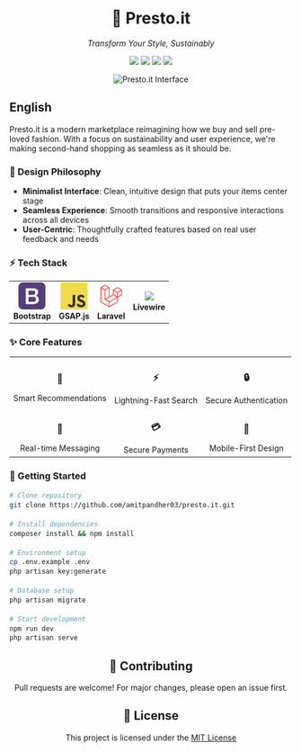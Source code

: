 <div align="center">
  <h1>🚀 Presto.it</h1>
  <p><em>Transform Your Style, Sustainably</em></p>

  <p>
    <img src="https://img.shields.io/badge/PHP-55.5%25-777BB4?style=flat-square&logo=php&logoColor=white" />
    <img src="https://img.shields.io/badge/Blade-36.3%25-F05340?style=flat-square&logo=laravel&logoColor=white" />
    <img src="https://img.shields.io/badge/CSS-5.5%25-1572B6?style=flat-square&logo=css3&logoColor=white" />
    <img src="https://img.shields.io/badge/JavaScript-2.7%25-F7DF1E?style=flat-square&logo=javascript&logoColor=black" />
  </p>

  <p>
    <img src="path/to/mockup.png" alt="Presto.it Interface" width="600px" />
  </p>
</div>

## English

Presto.it is a modern marketplace reimagining how we buy and sell pre-loved fashion. With a focus on sustainability and user experience, we're making second-hand shopping as seamless as it should be.

### 🎨 Design Philosophy

- **Minimalist Interface**: Clean, intuitive design that puts your items center stage
- **Seamless Experience**: Smooth transitions and responsive interactions across all devices
- **User-Centric**: Thoughtfully crafted features based on real user feedback and needs

### ⚡ Tech Stack

<div align="center">
  <table>
    <tr>
      <td align="center">
        <img src="https://raw.githubusercontent.com/github/explore/80688e429a7d4ef2fca1e82350fe8e3517d3494d/topics/bootstrap/bootstrap.png" width="48" /><br />
        <strong>Bootstrap</strong>
      </td>
      <td align="center">
        <img src="https://raw.githubusercontent.com/github/explore/80688e429a7d4ef2fca1e82350fe8e3517d3494d/topics/javascript/javascript.png" width="48" /><br />
        <strong>GSAP.js</strong>
      </td>
      <td align="center">
        <img src="https://raw.githubusercontent.com/github/explore/80688e429a7d4ef2fca1e82350fe8e3517d3494d/topics/laravel/laravel.png" width="48" /><br />
        <strong>Laravel</strong>
      </td>
      <td align="center">
        <img src="https://avatars.githubusercontent.com/u/51960834" width="48" /><br />
        <strong>Livewire</strong>
      </td>
    </tr>
  </table>
</div>

### ✨ Core Features

<div align="center">
  <table>
    <tr>
      <td align="center"><h3>🎯</h3>Smart Recommendations</td>
      <td align="center"><h3>⚡</h3>Lightning-Fast Search</td>
      <td align="center"><h3>🔒</h3>Secure Authentication</td>
    </tr>
    <tr>
      <td align="center"><h3>💬</h3>Real-time Messaging</td>
      <td align="center"><h3>💳</h3>Secure Payments</td>
      <td align="center"><h3>📱</h3>Mobile-First Design</td>
    </tr>
  </table>
</div>

### 🚀 Getting Started

```bash
# Clone repository
git clone https://github.com/amitpandher03/presto.it.git

# Install dependencies
composer install && npm install

# Environment setup
cp .env.example .env
php artisan key:generate

# Database setup
php artisan migrate

# Start development
npm run dev
php artisan serve
```

<div align="center">
  <h2>🤝 Contributing</h2>
  <p>Pull requests are welcome! For major changes, please open an issue first.</p>
  
  <h2>📝 License</h2>
  <p>This project is licensed under the <a href="LICENSE">MIT License</a></p>
</div>